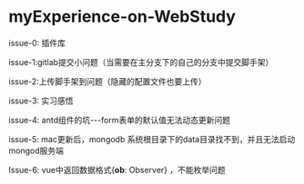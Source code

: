 # myExperience-on-WebStudy

issue-0: 插件库

issue-1:gitlab提交小问题（当需要在主分支下的自己的分支中提交脚手架）

issue-2:上传脚手架到问题（隐藏的配置文件也要上传）

issue-3: 实习感悟

issue-4: antd组件的坑---form表单的默认值无法动态更新问题

issue-5: mac更新后，mongodb  系统根目录下的data目录找不到，并且无法启动mongod服务端

Issue-6: vue中返回数据格式{**ob**: Observer} ，不能枚举问题